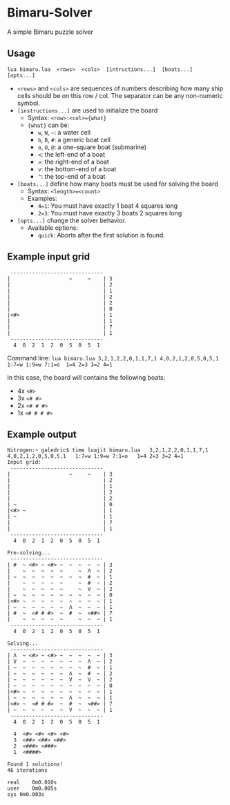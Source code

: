 Bimaru-Solver
=============

A simple Bimaru puzzle solver

Usage
-----

`lua bimaru.lua  <rows>  <cols>  [intructions...]  [boats...]  [opts...]`
	
- `<rows>` and `<cols>` are sequences of numbers describing how many ship cells should be on this row / col. The separator can be any non-numeric symbol.
- `[instructions...]` are used to initialize the board
	- Syntax: `<row>:<col>={what}`
	- `{what}` can be:
		- `w`, `W`, `~`: a water cell
		- `b`, `B`, `#`: a generic boat cell
		- `o`, `O`, `@`: a one-square boat (submarine)
		- `<`: the left-end of a boat
		- `>`: the right-end of a boat
		- `v`: the bottom-end of a boat
		- `^`: the top-end of a boat
- `[boats...]` define how many boats must be used for solving the board
	- Syntax: `<length>=<count>`
	- Examples:
		- `4=1`: You must have exactly 1 boat 4 squares long
		- `2=3`: You must have exactly 3 boats 2 squares long
- `[opts...]` change the solver behavior.
	- Available options:
		- `quick`: Aborts after the first solution is found.

Example input grid
------------------
```
 ------------------------------ 
|                   ~     ~    | 3
|                              | 2
|                              | 1
|                              | 2
|                              | 2
|                              | 0
|<#>                           | 1
|                              | 1
|                              | 7
|                              | 1
 ------------------------------ 
  4  0  2  1  2  0  5  0  5  1
```

Command line:
`lua bimaru.lua 3,2,1,2,2,0,1,1,7,1 4,0,2,1,2,0,5,0,5,1  1:7=w 1:9=w 7:1=o  1=4 2=3 3=2 4=1`
	
In this case, the board will contains the following boats:

- 4x `<#>`
- 3x `<# #>`
- 2x `<# # #>`
- 1x `<# # # #>`

Example output
--------------

```
Nitrogen:~ galedric$ time luajit bimaru.lua   3,2,1,2,2,0,1,1,7,1  4,0,2,1,2,0,5,0,5,1   1:7=w 1:9=w 7:1=o   1=4 2=3 3=2 4=1 
Input grid:
 ------------------------------ 
|                   ~     ~    | 3
|                              | 2
|                              | 1
|                              | 2
|                              | 2
| ~                            | 0
|<#> ~                         | 1
| ~                            | 1
|                              | 7
|                              | 1
 ------------------------------ 
  4  0  2  1  2  0  5  0  5  1 

Pre-solving...
 ------------------------------ 
| #  ~ <#> ~ <#> ~  ~  ~  ~  ~ | 3
|    ~  ~  ~  ~  ~     ~  Λ  ~ | 2
| ~  ~  ~  ~  ~  ~  ~  ~  #  ~ | 1
|    ~  ~  ~  ~  ~     ~  #  ~ | 2
|    ~  ~  ~  ~  ~     ~  V  ~ | 2
| ~  ~  ~  ~  ~  ~  ~  ~  ~  ~ | 0
|<#> ~  ~  ~  ~  ~  ~  ~  ~  ~ | 1
| ~  ~  ~  ~  ~  ~  Λ  ~  ~  ~ | 1
| #  ~  <# # #>  ~  #  ~  <##> | 7
|    ~  ~  ~  ~  ~     ~  ~  ~ | 1
 ------------------------------ 
  4  0  2  1  2  0  5  0  5  1 

Solving...
 ------------------------------ 
| Λ  ~ <#> ~ <#> ~  ~  ~  ~  ~ | 3
| V  ~  ~  ~  ~  ~  ~  ~  Λ  ~ | 2
| ~  ~  ~  ~  ~  ~  ~  ~  #  ~ | 1
| ~  ~  ~  ~  ~  ~  Λ  ~  #  ~ | 2
| ~  ~  ~  ~  ~  ~  V  ~  V  ~ | 2
| ~  ~  ~  ~  ~  ~  ~  ~  ~  ~ | 0
|<#> ~  ~  ~  ~  ~  ~  ~  ~  ~ | 1
| ~  ~  ~  ~  ~  ~  Λ  ~  ~  ~ | 1
|<#> ~  <# # #>  ~  #  ~  <##> | 7
| ~  ~  ~  ~  ~  ~  V  ~  ~  ~ | 1
 ------------------------------ 
  4  0  2  1  2  0  5  0  5  1 

  4  <#> <#> <#> <#> 
  3  <##> <##> <##> 
  2  <###> <###> 
  1  <####> 

Found 1 solutions!
46 iterations

real	0m0.010s
user	0m0.005s
sys	0m0.003s
```
